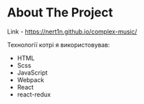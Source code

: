 # About The Project

Link - <a>https://nert1n.github.io/complex-music/</a>

Технології котрі я використовував:
* HTML
* Scss
* JavaScript
* Webpack
* React
* react-redux